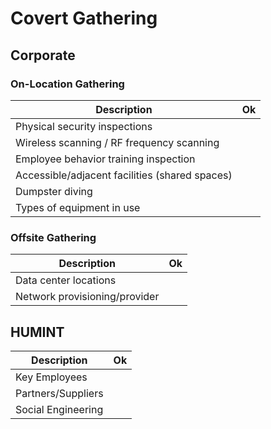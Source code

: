 # Covert Gathering

## Corporate

### On-Location Gathering

| Description                                                            | Ok |
| ---------------------------------------------------------------------- | -- |
| Physical security inspections | |
| Wireless scanning / RF frequency scanning | |
| Employee behavior training inspection | |
| Accessible/adjacent facilities (shared spaces) | |
| Dumpster diving | |
| Types of equipment in use | |

### Offsite Gathering

| Description                                                            | Ok |
| ---------------------------------------------------------------------- | -- |
| Data center locations | |
| Network provisioning/provider | |

## HUMINT


| Description                                                            | Ok |
| ---------------------------------------------------------------------- | -- |
| Key Employees | |
| Partners/Suppliers | |
| Social Engineering | |
